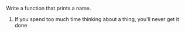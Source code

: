 Write a function that prints a name.
1. If you spend too much time thinking about a thing, you'll never get it done
